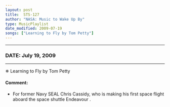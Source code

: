 ```yaml
---
layout: post
title:  STS-127
author: "NASA: Music to Wake Up By"
type: MusicPlaylist
date_modified: 2009-07-19
songs: ["Learning to Fly by Tom Petty"]
---
```


----
### DATE: July 19, 2009
----
✵ Learning to Fly by Tom Petty

#### Comment:
* For former Navy SEAL Chris Cassidy, who is making his first space flight aboard the space shuttle Endeavour .



<br/>
<center>
	<a target="_blank"
	   href="https://twitter.com/intent/tweet?hashtags=Space,NASA,Playlist,NASAWakeupCalls,SpaceProgram&text={{ page.author}}, '{{ page.songs.first }}' {{ page.title }}, {{ page.date | date: '%B %d, %Y' }}. {{ site.url }}{{ page.url }} @nasawakeupcalls">
	   <i class="fab fa-twitter" alt="Tweet this page" style="font-size: 1.3em;"></i>
	</a>
	&nbsp; 	<i class="fas fa-user-astronaut" style="font-size: 1.5em;"></i> &nbsp;
    <a type="amzn" search="'Learning to Fly by Tom Petty'" category="popular music">
        <i class="fab fa-amazon" style="font-size: 1.3em;"></i>
    </a>
</center>
